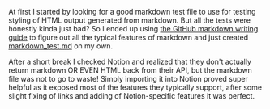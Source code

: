 At first I started by looking for a good markdown test file to use for testing styling of HTML
output generated from markdown. But all the tests were honestly kinda just bad? So I ended up using
[the GitHub markdown writing guide](https://docs.github.com/en/github/writing-on-github/getting-started-with-writing-and-formatting-on-github/basic-writing-and-formatting-syntax#styling-text)
to figure out all the typical features of markdown and just created [markdown_test.md](./notion_spec/markdown_test.md)
on my own.

After a short break I checked Notion and realized that they don't actually return markdown OR EVEN
HTML back from their API, but the markdown file was not to go to waste! Simply importing it into
Notion proved super helpful as it exposed most of the features they typically support, after some
slight fixing of links and adding of Notion-specific features it was perfect.
